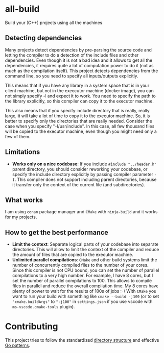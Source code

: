 all-build
=========
Build your (C++) projects using all the machines

Detecting dependencies
----------------------
Many projects detect dependencies by pre-parsing the source code and letting the compiler to do a detection of the include files and other dependencies. Even though it is not a bad idea and it allows to get all the dependencies, it requires quite a lot of computation power to do it (not as much as the compilation itself). This project detects dependencies from the command line, so you need to specify all inputs/outputs explicitly.

This means that if you have any library in a system space that is in your client machine, but not in the execcutor machine (docker image), you can not simply specify -l<library> and expect it to work. You need to specify the path to the library explicitly, so this compiler can copy it to the executor machine.

This also means that if you specify include directory that is really, really large, it will take a lot of time to copy it to the executor machine. So, it is better to specify only the directories that are really needed. Consider the case when you specify "-I/usr/include". In this case, all few thousand files will be copied to the executor machine, even though you might need only a few of them.

Limitations
-----------
- **Works only on a nice codebase**: If you include `#include "../header.h"` parent directory, you should consider reworking your codebase, or specify the include directory explicitly by passing compiler parameter `-I`. This compiler does not support including parent directories, because it transfer only the context of the current file (and subdirectories).

What works
----------
I am using `conan` package manager and `CMake` with `ninja-build` and it works for my projects.

How to get the best performance
-------------------------------
- **Limit the context**: Separate logical parts of your codebase into separate directories. This will allow to limit the context of the compiler and reduce the amount of files that are copied to the executor machine.
- **Unlimited parallel compilations**: `CMake` and other build systems limit the number of concurrently compiled files to the number of your cores. Since this compiler is not CPU bound, you can set the number of parallel compilations to a very high number. For example, I have 8 cores, but I set the number of parallel compilations to 100. This allows to compile files in parallel and reduce the overall compilation time. My 8 cores have plenty of power to wait for the results of 100s of jobs :-) With `CMake` you  want to run your build with something like `cmake --build -j100` (or to set `"cmake.buildArgs"` to `"-j100"` in `settings.json` if you use vscode with `ms-vscode.cmake-tools` plugin).

# Contributing
This project tries to follow the standardized [directory structure](https://github.com/golang-standards/project-layout) and effective [Go patterns](https://go.dev/doc/effective_go).
